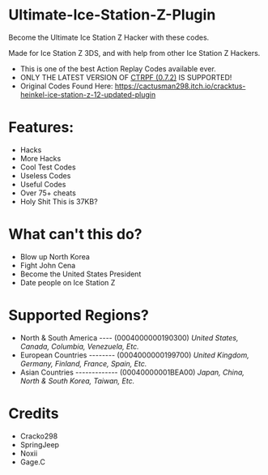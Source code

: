 # Ultimate-Ice-Station-Z-Plugin
Become the Ultimate Ice Station Z Hacker with these codes. 

Made for Ice Station Z 3DS, and with help from other Ice Station Z Hackers. 
- This is one of the best Action Replay Codes available ever.
- ONLY THE LATEST VERSION OF [CTRPF (0.7.2)](https://github.com/Cracko298/Ultimate-Ice-Station-Z-Plugin/blob/main/CTRPF%20(0.7.2).3gx?raw=true) IS SUPPORTED!
- Original Codes Found Here: https://cactusman298.itch.io/cracktus-heinkel-ice-station-z-12-updated-plugin

# Features:
- Hacks
- More Hacks
- Cool Test Codes
- Useless Codes
- Useful Codes
- Over 75+ cheats
- Holy Shit This is 37KB?

# What can't this do?
- Blow up North Korea
- Fight John Cena
- Become the United States President
- Date people on Ice Station Z

# Supported Regions?
- North & South America ---- (0004000000190300) *United States, Canada, Columbia, Venezuela, Etc.*
- European Countries -------- (0004000000199700) *United Kingdom, Germany, Finland, France, Spain, Etc.*
- Asian Countries ------------- (00040000001BEA00) *Japan, China, North & South Korea, Taiwan, Etc.*

# Credits
- Cracko298
- SpringJeep
- Noxii
- Gage.C
